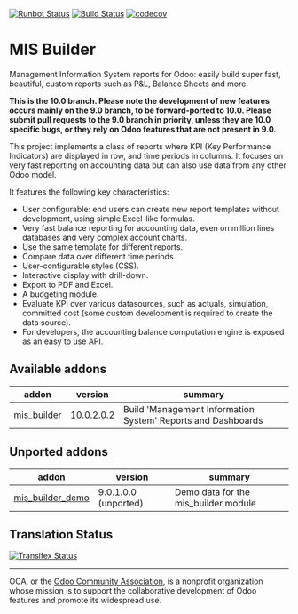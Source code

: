 [![Runbot Status](https://runbot.odoo-community.org/runbot/badge/flat/248/10.0.svg)](https://runbot.odoo-community.org/runbot/repo/github-com-oca-mis-builder-248)
[![Build Status](https://travis-ci.org/OCA/mis-builder.svg?branch=10.0)](https://travis-ci.org/OCA/mis-builder)
[![codecov](https://codecov.io/gh/OCA/mis-builder/branch/10.0/graph/badge.svg)](https://codecov.io/gh/OCA/mis-builder)

# MIS Builder

Management Information System reports for Odoo: easily build super fast,
beautiful, custom reports such as P&L, Balance Sheets and more.

**This is the 10.0 branch. Please note the development of new features occurs mainly on
the 9.0 branch, to be forward-ported to 10.0. Please submit pull requests to the 9.0
branch in priority, unless they are 10.0 specific bugs, or they rely on
Odoo features that are not present in 9.0.**

This project implements a class of reports where KPI (Key Performance Indicators)
are displayed in row, and time periods in columns. It focuses on very fast reporting
on accounting data but can also use data from any other Odoo model.

It features the following key characteristics:

- User configurable: end users can create new report templates without development,
  using simple Excel-like formulas.
- Very fast balance reporting for accounting data, even on million lines databases
  and very complex account charts.
- Use the same template for different reports.
- Compare data over different time periods.
- User-configurable styles (CSS).
- Interactive display with drill-down.
- Export to PDF and Excel.
- A budgeting module.
- Evaluate KPI over various datasources, such as actuals, simulation, committed cost
  (some custom development is required to create the data source).
- For developers, the accounting balance computation engine is exposed as an easy
  to use API.


[//]: # (addons)

Available addons
----------------
addon | version | summary
--- | --- | ---
[mis_builder](mis_builder/) | 10.0.2.0.2 | Build 'Management Information System' Reports and Dashboards

Unported addons
---------------
addon | version | summary
--- | --- | ---
[mis_builder_demo](mis_builder_demo/) | 9.0.1.0.0 (unported) | Demo data for the mis_builder module

[//]: # (end addons)

Translation Status
------------------
[![Transifex Status](https://www.transifex.com/projects/p/OCA-mis-builder-10-0/chart/image_png)](https://www.transifex.com/projects/p/OCA-mis-builder-10-0)

----

OCA, or the [Odoo Community Association](http://odoo-community.org/), is a nonprofit organization whose
mission is to support the collaborative development of Odoo features and
promote its widespread use.
